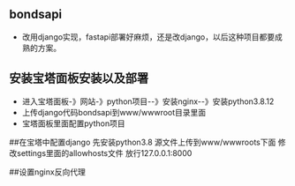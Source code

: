 ## bondsapi

* 改用django实现，fastapi部署好麻烦，还是改django，以后这种项目都要成熟的方案。

## 安装宝塔面板安装以及部署

* 进入宝塔面板-》网站-》python项目--》安装nginx--》安装python3.8.12
* 上传django代码bondsapi到www/wwwroot目录里面
* 宝塔面板里面配置python项目

##在宝塔中配置django
先安装python3.8
源文件上传到www/wwwroots下面
修改settings里面的allowhosts文件
放行127.0.0.1:8000

##设置nginx反向代理
